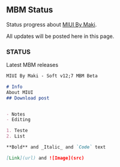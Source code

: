 ## MBM Status

Status progress about [MIUI By Maki](https://t.me/MIUIByMaki).

All updates will be posted here in this page.

### STATUS

Latest MBM releases

```markdown
MIUI By Maki - Soft v12;7 MBM Beta

# Info 
About MIUI
## Download post


- Notes
- Editing

1. Teste
2. List

**Bold** and _Italic_ and `Code` text

[Link](url) and ![Image](src)
```


